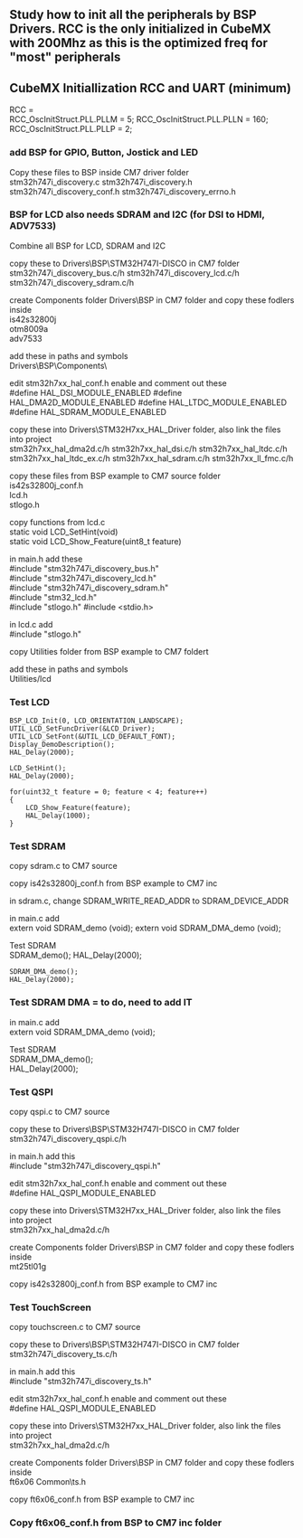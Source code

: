 ## Study how to init all the peripherals by BSP Drivers. RCC is the only initialized in CubeMX with 200Mhz as this is the optimized freq for "most" peripherals

## CubeMX Initiallization RCC and UART (minimum)

RCC =  
	RCC_OscInitStruct.PLL.PLLM = 5;
	RCC_OscInitStruct.PLL.PLLN = 160;
	RCC_OscInitStruct.PLL.PLLP = 2; 
	
	
### add BSP for GPIO, Button, Jostick and LED

Copy these files to BSP inside CM7 driver folder   
	stm32h747i_discovery.c
	stm32h747i_discovery.h
	stm32h747i_discovery_conf.h
	stm32h747i_discovery_errno.h


### BSP for LCD also needs SDRAM and I2C (for DSI to HDMI, ADV7533)

Combine all BSP for LCD, SDRAM and I2C

copy these to Drivers\BSP\STM32H747I-DISCO in CM7 folder   
	stm32h747i_discovery_bus.c/h
	stm32h747i_discovery_lcd.c/h
	stm32h747i_discovery_sdram.c/h

create Components folder Drivers\BSP in CM7 folder and copy these fodlers inside  
	is42s32800j  
	otm8009a  
	adv7533
	
add these in paths and symbols  
	Drivers\BSP\Components\

edit stm32h7xx_hal_conf.h enable and comment out these  
	#define HAL_DSI_MODULE_ENABLED
	#define HAL_DMA2D_MODULE_ENABLED 
	#define HAL_LTDC_MODULE_ENABLED
	#define HAL_SDRAM_MODULE_ENABLED 
	
copy these into Drivers\STM32H7xx_HAL_Driver folder, also link the files into project  
	stm32h7xx_hal_dma2d.c/h
	stm32h7xx_hal_dsi.c/h
	stm32h7xx_hal_ltdc.c/h
	stm32h7xx_hal_ltdc_ex.c/h
	stm32h7xx_hal_sdram.c/h
	stm32h7xx_ll_fmc.c/h
	
copy these files from BSP example to CM7 source folder
	is42s32800j_conf.h  
	lcd.h  
	stlogo.h  
	
copy functions from lcd.c	
	static void LCD_SetHint(void)  
	static void LCD_Show_Feature(uint8_t feature)
	
in main.h add these  
	#include "stm32h747i_discovery_bus.h"  
	#include "stm32h747i_discovery_lcd.h"  
	#include "stm32h747i_discovery_sdram.h"  
	#include "stm32_lcd.h"  
	#include "stlogo.h" 
	#include <stdio.h>
	
in lcd.c add  
	#include "stlogo.h"
	
copy Utilities folder from BSP example to CM7 foldert 

add these in paths and symbols  
	Utilities/lcd  


### Test LCD

	BSP_LCD_Init(0, LCD_ORIENTATION_LANDSCAPE);
	UTIL_LCD_SetFuncDriver(&LCD_Driver);
	UTIL_LCD_SetFont(&UTIL_LCD_DEFAULT_FONT);
	Display_DemoDescription();
	HAL_Delay(2000);

	LCD_SetHint();
	HAL_Delay(2000);

	for(uint32_t feature = 0; feature < 4; feature++)
	{
		LCD_Show_Feature(feature);
		HAL_Delay(1000);
	}


### Test SDRAM 

copy sdram.c to CM7 source

copy is42s32800j_conf.h from BSP example to CM7 inc

in sdram.c, change SDRAM_WRITE_READ_ADDR to SDRAM_DEVICE_ADDR  

in main.c add  
	extern void SDRAM_demo (void);
	extern void SDRAM_DMA_demo (void);

Test SDRAM  
	SDRAM_demo();
	HAL_Delay(2000);

	SDRAM_DMA_demo();
	HAL_Delay(2000);
	
	
### Test SDRAM DMA = to do, need to add IT

in main.c add  
	extern void SDRAM_DMA_demo (void);

Test SDRAM  
	SDRAM_DMA_demo();  
	HAL_Delay(2000);
	
	
### Test QSPI

copy qspi.c to CM7 source

copy these to Drivers\BSP\STM32H747I-DISCO in CM7 folder   
	stm32h747i_discovery_qspi.c/h

in main.h add this    
	#include "stm32h747i_discovery_qspi.h"  
	
edit stm32h7xx_hal_conf.h enable and comment out these  
	#define HAL_QSPI_MODULE_ENABLED
	
copy these into Drivers\STM32H7xx_HAL_Driver folder, also link the files into project  
	stm32h7xx_hal_dma2d.c/h
	
create Components folder Drivers\BSP in CM7 folder and copy these fodlers inside  
	mt25tl01g   
	
copy is42s32800j_conf.h from BSP example to CM7 inc

### Test TouchScreen

copy touchscreen.c to CM7 source

copy these to Drivers\BSP\STM32H747I-DISCO in CM7 folder   
	stm32h747i_discovery_ts.c/h

in main.h add this    
	#include "stm32h747i_discovery_ts.h"  
	
edit stm32h7xx_hal_conf.h enable and comment out these  
	#define HAL_QSPI_MODULE_ENABLED
	
copy these into Drivers\STM32H7xx_HAL_Driver folder, also link the files into project  
	stm32h7xx_hal_dma2d.c/h
	
create Components folder Drivers\BSP in CM7 folder and copy these fodlers inside  
	ft6x06
	Common\ts.h
		
	
copy ft6x06_conf.h from BSP example to CM7 inc



### Copy ft6x06_conf.h from BSP to CM7 inc folder



